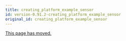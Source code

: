```yaml
---
title: creating_platform_example_sensor
id: version-0.91.2-creating_platform_example_sensor
original_id: creating_platform_example_sensor
---
```


[This page has moved.](https://github.com/home-assistant/example-custom-config/tree/master/custom_components/example_sensor)

<script>document.location = 'https://github.com/home-assistant/example-custom-config/tree/master/custom_components/example_sensor';</script>
